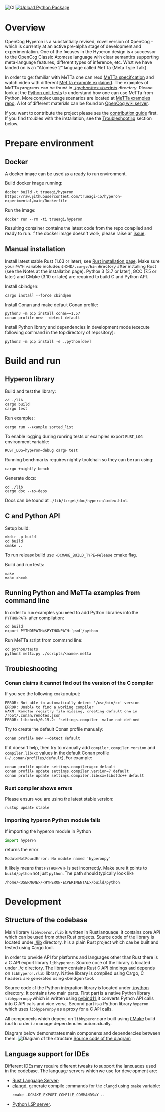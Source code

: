 ![CI](https://github.com/trueagi-io/hyperon-experimental/actions/workflows/ci.yml/badge.svg)
[![Upload Python Package](https://github.com/wenwei-dev/hyperon-experimental/actions/workflows/python-publish.yml/badge.svg)](https://github.com/wenwei-dev/hyperon-experimental/actions/workflows/python-publish.yml)

# Overview

OpenCog Hyperon is a substantially revised, novel version of OpenCog - which is currently at an active
pre-alpha stage of development and experimentation. One of the focuses in the Hyperon design is a successor
to the OpenCog Classic Atomese language with clear semantics supporting meta-language features,
different types of inference, etc. What we have landed on is an "Atomese 2" language called MeTTa (Meta Type Talk).

In order to get familiar with MeTTa one can read [MeTTa specification](https://wiki.opencog.org/w/File:MeTTa_Specification.pdf)
and watch video with different [MeTTa example explained](https://singularitynet.zoom.us/rec/share/VqHmU37XtbS7VnKY474tkTvvTglsgOIfsI-21MXWxVm_in7U3tGPcfjjiE0P_15R.yUwPdCzEONSUx1EL?startTime=1650636238000).
The examples of MeTTa programs can be found in [./python/tests/scripts](./python/tests/scripts) directory.
Please look at the [Python unit tests](./python/tests) to understand how one can use MeTTa from Python.
More complex usage scenarios are located at [MeTTa examples repo](https://github.com/trueagi-io/metta-examples).
A lot of different materials can be found on [OpenCog wiki server](https://wiki.opencog.org/w/Hyperon).

If you want to contribute the project please see the [contribution guide](./CONTRIBUTING.md) first.
If you find troubles with the installation, see the [Troubleshooting](#troubleshooting) section below.

# Prepare environment

## Docker

A docker image can be used as a ready to run environment.

Build docker image running:
```
docker build -t trueagi/hyperon https://raw.githubusercontent.com/trueagi-io/hyperon-experimental/main/Dockerfile
```

Run the image:
```
docker run --rm -ti trueagi/hyperon
```

Resulting container contains the latest code from the repo compiled and ready
to run.  If the docker image doesn't work, please raise an
[issue](https://github.com/trueagi-io/hyperon-experimental/issues).

## Manual installation

Install latest stable Rust (1.63 or later), see [Rust installation
page](https://www.rust-lang.org/tools/install). Make sure your
`PATH` variable includes `$HOME/.cargo/bin` directory after installing
Rust (see the Notes at the installation page). Python 3 (3.7 or later),
GCC (7.5 or later) and CMake (3.10 or later) are required to build C and
Python API.

Install cbindgen:
```
cargo install --force cbindgen
```

Install Conan and make default Conan profile:
```
python3 -m pip install conan==1.57
conan profile new --detect default
```

Install Python library and dependencies in development mode (execute following
command in the top directory of repository):
```
python3 -m pip install -e ./python[dev]
```

# Build and run

## Hyperon library

Build and test the library:
```
cd ./lib
cargo build
cargo test
```

Run examples:
```
cargo run --example sorted_list
```

To enable logging during running tests or examples export `RUST_LOG`
environment variable:
```
RUST_LOG=hyperon=debug cargo test
```

Running benchmarks requires nightly toolchain so they can be run using:
```
cargo +nightly bench
```

Generate docs:
```
cd ./lib
cargo doc --no-deps
```
Docs can be found at `./lib/target/doc/hyperon/index.html`.

## C and Python API

Setup build:
```
mkdir -p build
cd build
cmake ..
```
To run release build use `-DCMAKE_BUILD_TYPE=Release` cmake flag.

Build and run tests:
```
make
make check
```

## Running Python and MeTTa examples from command line

In order to run examples you need to add Python libraries into the `PYTHONPATH`
after compilation:
```
cd build
export PYTHONPATH=$PYTHONPATH:`pwd`/python
```

Run MeTTa script from command line:
```
cd python/tests
python3 metta.py ./scripts/<name>.metta
```

## Troubleshooting

### Conan claims it cannot find out the version of the C compiler

If you see the following `cmake` output:
```
ERROR: Not able to automatically detect '/usr/bin/cc' version
ERROR: Unable to find a working compiler
WARN: Remotes registry file missing, creating default one in /root/.conan/remotes.json
ERROR: libcheck/0.15.2: 'settings.compiler' value not defined
```
Try to create the default Conan profile manually:
```
conan profile new --detect default
```
If it doesn't help, then try to manually add `compiler`, `compiler.version` and
`compiler.libcxx` values in the default Conan profile
(`~/.conan/profiles/default`).
For example:
```
conan profile update settings.compiler=gcc default
conan profile update settings.compiler.version=7 default
conan profile update settings.compiler.libcxx=libstdc++ default
```

### Rust compiler shows errors

Please ensure you are using the latest stable version:
```
rustup update stable
```

### Importing hyperon Python module fails

If importing the hyperon module in Python

```python
import hyperon
```

returns the error

```
ModuleNotFoundError: No module named 'hyperonpy'
```

it likely means that `PYTHONPATH` is set incorrectly.  Make sure it
points to `build/python` not just `python`.  The path should typically
look like

```
/home/<USERNAME>/<HYPERON-EXPERIMENTAL>/build/python
```

# Development

## Structure of the codebase

Main library `libhyperon.rlib` is written in Rust language, it contains core
API which can be used from other Rust projects. Source code of the library is
located under [./lib](./lib) directory. It is a plain Rust project which can be
built and tested using Cargo tool.

In order to provide API for platforms and languages other than Rust there is a
C API export library `libhyperonc`. Source code of the library is located under
[./c](./c) directory. The library contains Rust C API bindings and depends on
`libhyperon.rlib` library. Native library is compiled using Cargo, C headers
are generated using cbindgen tool.

Source code of the Python integration library is located under
[./python](./python) directory. It contains two main parts. First part is a
native Python library `libhyperonpy` which is written using
[pybind11](https://github.com/pybind/pybind11), it converts Python API calls
into C API calls and vice versa. Second part is a Python library `hyperon`
which uses `libhyperonpy` as a proxy for a C API calls.

All components which depend on `libhyperonc` are built using
[CMake](https://cmake.org/) build tool in order to manage dependencies
automatically.

Diagram below demonstrates main components and dependencies between them:
![Diagram of the structure](./doc/structure.svg)
[Source code of the diagram](./doc/structure.plantuml)

## Language support for IDEs

Different IDEs may require different tweaks to support the languages
used in the codebase. The language servers which we use
for development are:
- [Rust Language Server](https://github.com/rust-lang/rls#setup);
- [clangd](https://clangd.llvm.org/installation), generate compile
  commands for the `clangd` using `cmake` variable:
  ```
  cmake -DCMAKE_EXPORT_COMPILE_COMMANDS=Y ..
  ```
- [Python LSP server](https://github.com/python-lsp/python-lsp-server#installation).


